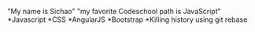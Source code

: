 "My name is Sichao"
"my favorite Codeschool path is JavaScript"
*Javascript
*CSS
*AngularJS
*Bootstrap
*Killing history using git rebase